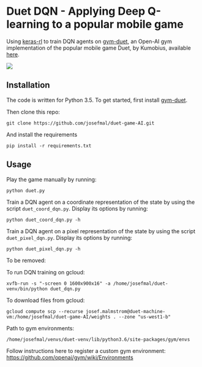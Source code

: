 # Duet DQN - Applying Deep Q-learning to a popular mobile game

Using [keras-rl](https://github.com/keras-rl/keras-rl) to train DQN agents on [gym-duet](https://github.com/josefmal/gym-duet), an Open-AI gym implementation of the popular mobile game Duet, by Kumobius, available [here](https://www.duetgame.com/).  

![](assets/duet.gif)

## Installation

The code is written for Python 3.5. To get started, first install [gym-duet](https://github.com/josefmal/gym-duet).

Then clone this repo:
```
git clone https://github.com/josefmal/duet-game-AI.git
```
And install the requirements
```
pip install -r requirements.txt
```

## Usage
Play the game manually by running:
```
python duet.py
```
Train a DQN agent on a coordinate representation of the state by using the script ```duet_coord_dqn.py```. Display its options by running:
```
python duet_coord_dqn.py -h
```

Train a DQN agent on a pixel representation of the state by using the script ```duet_pixel_dqn.py```. Display its options by running:
```
python duet_pixel_dqn.py -h
```



To be removed:

To run DQN training on gcloud:
```
xvfb-run -s "-screen 0 1600x900x16" -a /home/josefmal/duet-venv/bin/python duet_dqn.py

```
To download files from gcloud:
```
gcloud compute scp --recurse josef.malmstrom@duet-machine-vm:/home/josefmal/duet-game-AI/weights . --zone "us-west1-b"
```

Path to gym environments:
``` 
/home/josefmal/venvs/duet-venv/lib/python3.6/site-packages/gym/envs

```

Follow instructions here to register a custom gym environment:
https://github.com/openai/gym/wiki/Environments
